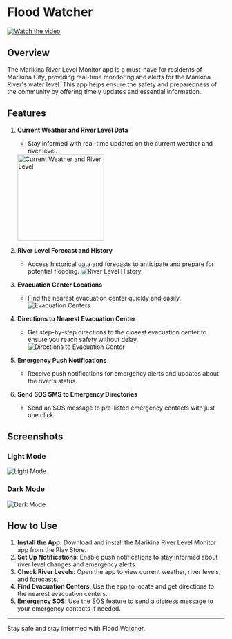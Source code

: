 # Flood Watcher

[![Watch the video](https://img.youtube.com/vi/JND_uCsF4G8/0.jpg)](https://youtu.be/JND_uCsF4G8)

## Overview
The Marikina River Level Monitor app is a must-have for residents of Marikina City, providing real-time monitoring and alerts for the Marikina River's water level. This app helps ensure the safety and preparedness of the community by offering timely updates and essential information.

## Features
1. **Current Weather and River Level Data**
   - Stay informed with real-time updates on the current weather and river level.
   <img alt="Current Weather and River Level" src="https://github.com/NathanaelAlmazan/FloodWatcher/blob/master/screenshots/demo_f.jpg" width="200" />

1. **River Level Forecast and History**
   - Access historical data and forecasts to anticipate and prepare for potential flooding.
   ![River Level History](https://github.com/NathanaelAlmazan/FloodWatcher/blob/master/screenshots/demo_g.jpg)

2. **Evacuation Center Locations**
   - Find the nearest evacuation center quickly and easily.
   ![Evacuation Centers](https://github.com/NathanaelAlmazan/FloodWatcher/blob/master/screenshots/demo_c.jpg)

3. **Directions to Nearest Evacuation Center**
   - Get step-by-step directions to the closest evacuation center to ensure you reach safety without delay.
   ![Directions to Evacuation Center](https://github.com/NathanaelAlmazan/FloodWatcher/blob/master/screenshots/demo_h.PNG)

4. **Emergency Push Notifications**
   - Receive push notifications for emergency alerts and updates about the river's status.

5. **Send SOS SMS to Emergency Directories**
   - Send an SOS message to pre-listed emergency contacts with just one click.

## Screenshots
### Light Mode
![Light Mode](https://github.com/NathanaelAlmazan/FloodWatcher/blob/master/screenshots/demo_c.jpg)

### Dark Mode
![Dark Mode](https://github.com/NathanaelAlmazan/FloodWatcher/blob/master/screenshots/demo_d.jpg)

## How to Use
1. **Install the App**: Download and install the Marikina River Level Monitor app from the Play Store.
2. **Set Up Notifications**: Enable push notifications to stay informed about river level changes and emergency alerts.
3. **Check River Levels**: Open the app to view current weather, river levels, and forecasts.
4. **Find Evacuation Centers**: Use the app to locate and get directions to the nearest evacuation centers.
5. **Emergency SOS**: Use the SOS feature to send a distress message to your emergency contacts if needed.

---

Stay safe and stay informed with Flood Watcher.
